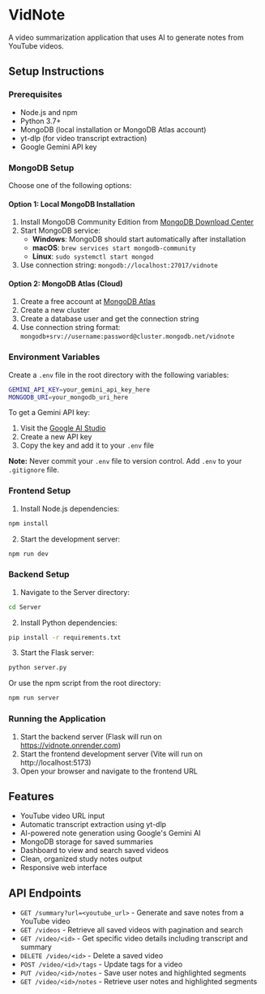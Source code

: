 # VidNote

A video summarization application that uses AI to generate notes from YouTube videos.

## Setup Instructions

### Prerequisites

- Node.js and npm
- Python 3.7+
- MongoDB (local installation or MongoDB Atlas account)
- yt-dlp (for video transcript extraction)
- Google Gemini API key

### MongoDB Setup

Choose one of the following options:

#### Option 1: Local MongoDB Installation

1. Install MongoDB Community Edition from [MongoDB Download Center](https://www.mongodb.com/try/download/community)
2. Start MongoDB service:
   - **Windows**: MongoDB should start automatically after installation
   - **macOS**: `brew services start mongodb-community`
   - **Linux**: `sudo systemctl start mongod`
3. Use connection string: `mongodb://localhost:27017/vidnote`

#### Option 2: MongoDB Atlas (Cloud)

1. Create a free account at [MongoDB Atlas](https://www.mongodb.com/atlas)
2. Create a new cluster
3. Create a database user and get the connection string
4. Use connection string format: `mongodb+srv://username:password@cluster.mongodb.net/vidnote`

### Environment Variables

Create a `.env` file in the root directory with the following variables:

```bash
GEMINI_API_KEY=your_gemini_api_key_here
MONGODB_URI=your_mongodb_uri_here
```

To get a Gemini API key:

1. Visit the [Google AI Studio](https://makersuite.google.com/app/apikey)
2. Create a new API key
3. Copy the key and add it to your `.env` file

**Note:** Never commit your `.env` file to version control. Add `.env` to your `.gitignore` file.

### Frontend Setup

1. Install Node.js dependencies:

```bash
npm install
```

2. Start the development server:

```bash
npm run dev
```

### Backend Setup

1. Navigate to the Server directory:

```bash
cd Server
```

2. Install Python dependencies:

```bash
pip install -r requirements.txt
```

3. Start the Flask server:

```bash
python server.py
```

Or use the npm script from the root directory:

```bash
npm run server
```

### Running the Application

1. Start the backend server (Flask will run on https://vidnote.onrender.com)
2. Start the frontend development server (Vite will run on http://localhost:5173)
3. Open your browser and navigate to the frontend URL

## Features

- YouTube video URL input
- Automatic transcript extraction using yt-dlp
- AI-powered note generation using Google's Gemini AI
- MongoDB storage for saved summaries
- Dashboard to view and search saved videos
- Clean, organized study notes output
- Responsive web interface

## API Endpoints

- `GET /summary?url=<youtube_url>` - Generate and save notes from a YouTube video
- `GET /videos` - Retrieve all saved videos with pagination and search
- `GET /video/<id>` - Get specific video details including transcript and summary
- `DELETE /video/<id>` - Delete a saved video
- `POST /video/<id>/tags` - Update tags for a video
- `PUT /video/<id>/notes` - Save user notes and highlighted segments
- `GET /video/<id>/notes` - Retrieve user notes and highlighted segments
